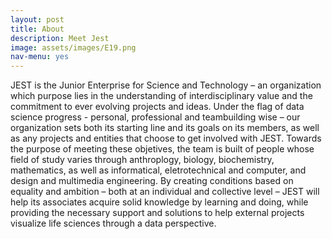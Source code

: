 ```yaml
---
layout: post
title: About
description: Meet Jest
image: assets/images/E19.png
nav-menu: yes
---
```


JEST is the Junior Enterprise for Science and Technology – an organization which purpose lies in the understanding of interdisciplinary value and the commitment to ever evolving projects and ideas.
Under the flag of data science progress - personal, professional and teambuilding wise – our organization sets both its starting line and its goals on its members, as well as any projects and entities that choose to get involved with JEST.
Towards the purpose of meeting these objetives, the team is built of people whose field of study varies through anthroplogy, biology, biochemistry, mathematics, as well as informatical, eletrotechnical and computer, and design and multimedia engineering.
By creating conditions based on equality and ambition – both at an individual and collective level – JEST will help its associates acquire solid knowledge by learning and doing, while providing the necessary support and solutions to help external projects visualize life sciences through a data perspective.
